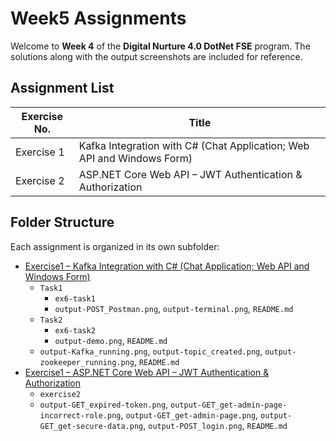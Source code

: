 # Week5 Assignments

Welcome to **Week 4** of the **Digital Nurture 4.0 DotNet FSE** program.
The solutions along with the output screenshots are included for reference.

## Assignment List

| Exercise No. | Title                                      |
|--------------|--------------------------------------------|
| Exercise 1   | Kafka Integration with C# (Chat Application; Web API and Windows Form)            |
| Exercise 2   | ASP.NET Core Web API – JWT Authentication & Authorization            |

## Folder Structure

Each assignment is organized in its own subfolder:

* [Exercise1 – Kafka Integration with C# (Chat Application; Web API and Windows Form)](./Exercise1)
    * `Task1` 
        * `ex6-task1`
        * `output-POST_Postman.png`, `output-terminal.png`, `README.md`
    * `Task2` 
        * `ex6-task2`
        * `output-demo.png`, `README.md`
    * `output-Kafka_running.png`, `output-topic_created.png`, `output-zookeeper_running.png`, `README.md`
* [Exercise1 – ASP.NET Core Web API – JWT Authentication & Authorization](./Exercise2)
    * `exercise2`
    * `output-GET_expired-token.png`, `output-GET_get-admin-page-incorrect-role.png`, `output-GET_get-admin-page.png`, `output-GET_get-secure-data.png`, `output-POST_login.png`, `README.md`

